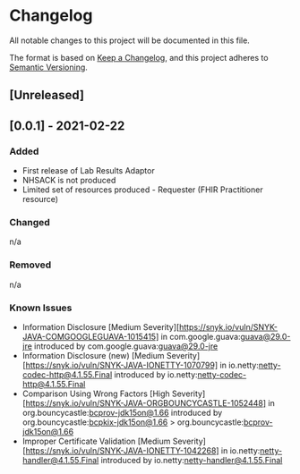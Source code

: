 # Changelog
All notable changes to this project will be documented in this file.

The format is based on [Keep a Changelog](https://keepachangelog.com/en/1.0.0/),
and this project adheres to [Semantic Versioning](https://semver.org/spec/v2.0.0.html).

## [Unreleased]

## [0.0.1] - 2021-02-22
### Added
- First release of Lab Results Adaptor
- NHSACK is not produced
- Limited set of resources produced - Requester (FHIR Practitioner resource)

### Changed
n/a

### Removed
n/a

### Known Issues
- Information Disclosure [Medium Severity][https://snyk.io/vuln/SNYK-JAVA-COMGOOGLEGUAVA-1015415] in com.google.guava:guava@29.0-jre introduced by com.google.guava:guava@29.0-jre
- Information Disclosure (new) [Medium Severity][https://snyk.io/vuln/SNYK-JAVA-IONETTY-1070799] in io.netty:netty-codec-http@4.1.55.Final introduced by io.netty:netty-codec-http@4.1.55.Final
- Comparison Using Wrong Factors [High Severity][https://snyk.io/vuln/SNYK-JAVA-ORGBOUNCYCASTLE-1052448] in org.bouncycastle:bcprov-jdk15on@1.66 introduced by org.bouncycastle:bcpkix-jdk15on@1.66 > org.bouncycastle:bcprov-jdk15on@1.66
- Improper Certificate Validation [Medium Severity][https://snyk.io/vuln/SNYK-JAVA-IONETTY-1042268] in io.netty:netty-handler@4.1.55.Final introduced by io.netty:netty-handler@4.1.55.Final
